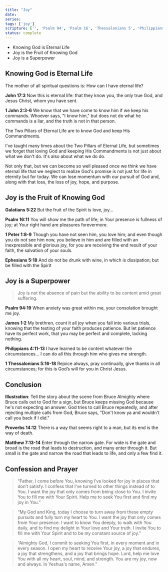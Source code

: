 ```yaml
---
title: "Joy"
date: 
series: 
tags: ['joy']
scripture: ['', 'Psalm 94', 'Psalm 16', 'Thessalonians 5', 'Philippians 4', 'Ephesians 5', 'John 2', 'Thessalonians 5:16-18', 'Galatians 5', 'John 17', 'Philippians 4:11-13', 'Peter 1', 'Proverbs 14', 'Matthew 7', 'James 1', 'Peter 1:8-9', 'Matthew 7:13-14', 'John 2:3-6', '1']
status: complete
---
```



- Knowing God is Eternal Life
- Joy is the Fruit of Knowing God
- Joy is a Superpower

## Knowing God is Eternal Life

The mother of all spiritual questions is: How can I have eternal life?

**John 17:3**
Now this is eternal life: that they know you, the only true God, and Jesus Christ, whom you have sent.

**1 John 2:3-6**
We know that we have come to know him if we keep his commands. Whoever says, "I know him," but does not do what he commands is a liar, and the truth is not in that person.

The Two Pillars of Eternal Life are to know God and keep His Commandments.

I've taught many times about the Two Pillars of Eternal Life, but sometimes we forget that loving God and keeping His Commandments is not just about what we don't do. It's also about what we do do.

Not only that, but we can become so well pleased once we think we have eternal life that we neglect to realize God's promise is not just for life in eternity but for today. We can lose momentum with our pursuit of God and, along with that loss, the loss of joy, hope, and purpose.

## Joy is the Fruit of Knowing God

**Galatians 5:22**
But the fruit of the Spirit is love, joy...

**Psalm 16:11**
You will show me the path of life; in Your presence is fullness of joy; at Your right hand are pleasures forevermore.

**1 Peter 1:8-9**
Though you have not seen him, you love him; and even though you do not see him now, you believe in him and are filled with an inexpressible and glorious joy, for you are receiving the end result of your faith, the salvation of your souls.

**Ephesians 5:18**
And do not be drunk with wine, in which is dissipation; but be filled with the Spirit

## Joy is a Superpower

> Joy is not the absence of pain but the ability to be content amid great suffering. 

**Psalm 94:19**
When anxiety was great within me, your consolation brought me joy.

**James 1:2**
My brethren, count it all joy when you fall into various trials, knowing that the testing of your faith produces patience. But let patience have its perfect work, that you may be perfect and complete, lacking nothing.

**Philippians 4:11-13**
I have learned to be content whatever the circumstances… I can do all this through him who gives me strength.

**1 Thessalonians 5:16-18**
Rejoice always, pray continually, give thanks in all circumstances; for this is God’s will for you in Christ Jesus.

## Conclusion

**Illustration**: Tell the story about the scene from Bruce Almighty where Bruce calls out to God for a sign, but Bruce keeps missing God because he's not expecting an answer. God tries to call Bruce repeatedly, and after rejecting multiple calls from God, Bruce says, "Don't know ya and wouldn't call you back if I did."

**Proverbs 14:12** 
There is a way that seems right to a man, but its end is the way of death.

**Matthew 7:13-14**
Enter through the narrow gate. For wide is the gate and broad is the road that leads to destruction, and many enter through it. But small is the gate and narrow the road that leads to life, and only a few find it.

## Confession and Prayer

> “Father, I come before You, knowing I’ve looked for joy in places that don’t satisfy. I confess that I’ve turned to other things instead of to You. I want the joy that only comes from being close to You. I invite You to fill me with Your Spirit. Help me to seek You first and find my joy in You.”

> “My God and King, today I choose to turn away from these empty pursuits and fully turn my heart to You. I want the joy that only comes from Your presence. I want to know You deeply, to walk with You daily, and to find my delight in Your love and Your truth. I invite You to fill me with Your Spirit and to be my constant source of joy.”

> “Almighty God, I commit to seeking You first, in every moment and in every season. I open my heart to receive Your joy, a joy that endures, a joy that strengthens, and a joy that brings hope. Lord, help me love You with all my heart, soul, mind, and strength. You are my joy, now and always. In Yeshua's name, Amen.”